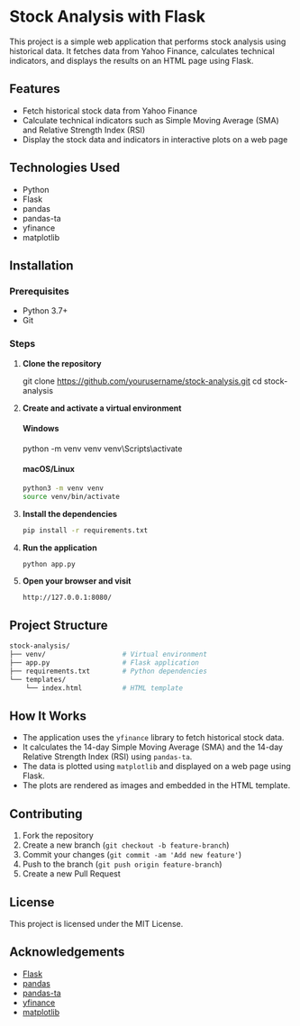 # Stock Analysis with Flask

This project is a simple web application that performs stock analysis using historical data. It fetches data from Yahoo Finance, calculates technical indicators, and displays the results on an HTML page using Flask.

## Features

- Fetch historical stock data from Yahoo Finance
- Calculate technical indicators such as Simple Moving Average (SMA) and Relative Strength Index (RSI)
- Display the stock data and indicators in interactive plots on a web page

## Technologies Used

- Python
- Flask
- pandas
- pandas-ta
- yfinance
- matplotlib

## Installation

### Prerequisites

- Python 3.7+
- Git

### Steps

1. **Clone the repository**

   git clone https://github.com/yourusername/stock-analysis.git
   cd stock-analysis

2. **Create and activate a virtual environment**

   #### Windows

   python -m venv venv
   venv\Scripts\activate

   #### macOS/Linux
   ```bash
   python3 -m venv venv
   source venv/bin/activate
   ```

3. **Install the dependencies**
   ```bash
   pip install -r requirements.txt
   ```

4. **Run the application**

   ```bash
   python app.py
   ```

5. **Open your browser and visit**

   ```
   http://127.0.0.1:8080/
   ```

## Project Structure

```bash
stock-analysis/
├── venv/                   # Virtual environment
├── app.py                  # Flask application
├── requirements.txt        # Python dependencies
└── templates/
    └── index.html          # HTML template
```

## How It Works

- The application uses the `yfinance` library to fetch historical stock data.
- It calculates the 14-day Simple Moving Average (SMA) and the 14-day Relative Strength Index (RSI) using `pandas-ta`.
- The data is plotted using `matplotlib` and displayed on a web page using Flask.
- The plots are rendered as images and embedded in the HTML template.

## Contributing

1. Fork the repository
2. Create a new branch (`git checkout -b feature-branch`)
3. Commit your changes (`git commit -am 'Add new feature'`)
4. Push to the branch (`git push origin feature-branch`)
5. Create a new Pull Request

## License

This project is licensed under the MIT License.

## Acknowledgements

- [Flask](https://flask.palletsprojects.com/)
- [pandas](https://pandas.pydata.org/)
- [pandas-ta](https://github.com/twopirllc/pandas-ta)
- [yfinance](https://pypi.org/project/yfinance/)
- [matplotlib](https://matplotlib.org/)
```